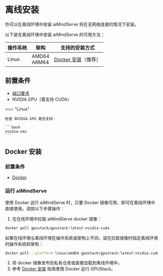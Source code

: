 # 离线安装

你可以在离线环境中安装 aiMindServe 将在无网络连接的情况下安装。

以下是在离线环境中安装 aiMindServe 的可用方法：

| 操作系统 | 架构           | 支持的安装方式                                                                                                                         |
| -------- | -------------- | ------------------------------------------------------------------------------------------------------------------------------------ |
| Linux    | AMD64<br>ARM64 | [Docker 安装](#docker-安装)（推荐）|

## 前置条件

- [端口要求](../installation-requirements.md#端口要求)
- NVIDIA GPU（需支持 CUDA）

=== "Linux"

    检查 NVIDIA GPU 是否支持：

    ```bash
    nvidia-smi
    ```

## Docker 安装

### 前置条件

- [Docker](https://docs.docker.com/engine/install/)

### 运行 aiMindServe

使用 Docker 运行 aiMindServe 时，只要 Docker 镜像可用，即可在离线环境中直接使用。请按以下步骤操作：

1. 在在线环境中拉取 aiMindServe docker 镜像：

```bash
docker pull gpustack/gpustack:latest-nvidia-cuda
```

如果在线环境与离线环境在操作系统或架构上不同，请在拉取镜像时指定离线环境的操作系统和架构：

```bash
docker pull --platform linux/amd64 gpustack/gpustack:latest-nvidia-cuda
```

2. 将 docker 镜像发布到私有仓库或直接加载到离线环境中。
3. 参考 [Docker 安装](./online-installation.md#docker-安装) 指南使用 Docker 运行 GPUStack。

 